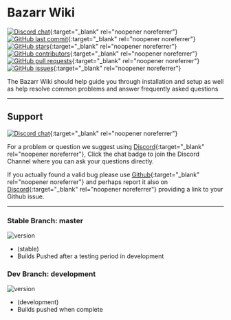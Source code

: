 # Bazarr Wiki

[![Discord chat](https://img.shields.io/discord/382221826564030464?style=flat-square&color=4051B5&logo=discord)](https://docs.bazarr.media/discord){:target="_blank" rel="noopener noreferrer"}
[![GitHub last commit](https://img.shields.io/github/last-commit/morpheus65535/bazarr?color=4051B5&label=Last%20Update&style=flat-square)](https://github.com/morpheus65535/bazarr/commits/master){:target="_blank" rel="noopener noreferrer"}
[![GitHub stars](https://img.shields.io/github/stars/morpheus65535/bazarr?color=4051B5&label=GitHub%20stars&style=flat-square)](https://github.com/morpheus65535/bazarr/stargazers){:target="_blank" rel="noopener noreferrer"}
[![GitHub contributors](https://img.shields.io/github/contributors/morpheus65535/bazarr?color=4051B5&style=flat-square)](https://github.com/morpheus65535/bazarr/graphs/contributors){:target="_blank" rel="noopener noreferrer"}
[![GitHub pull requests](https://img.shields.io/github/issues-pr/morpheus65535/bazarr?color=4051B5&style=flat-square)](https://github.com/morpheus65535/bazarr/pulls){:target="_blank" rel="noopener noreferrer"}
[![GitHub issues](https://img.shields.io/github/issues/morpheus65535/bazarr?color=4051B5&style=flat-square)](https://github.com/morpheus65535/bazarr/issues){:target="_blank" rel="noopener noreferrer"}

The Bazarr Wiki should help guide you through installation and setup as well as help resolve common problems and answer frequently asked questions

------

## Support

[![Discord chat](https://img.shields.io/discord/382221826564030464?style=for-the-badge&color=4051B5&logo=discord)](https://docs.bazarr.media/discord){:target="_blank" rel="noopener noreferrer"}

For a problem or question we suggest using [Discord](https://discord.gg/MH2e2eb){:target="_blank" rel="noopener noreferrer"}, Click the chat badge to join the Discord Channel where you can ask your questions directly.

If you actually found a valid bug please use [Github](https://github.com/morpheus65535/bazarr/issues/new?template=bug_report.md){:target="_blank" rel="noopener noreferrer"} and perhaps report it also on [Discord](https://discord.gg/MH2e2eb){:target="_blank" rel="noopener noreferrer"} providing a link to your Github issue.

------

### Stable Branch: master

![version](https://img.shields.io/badge/dynamic/json?query=%24.version&url=https%3A%2F%2Fraw.githubusercontent.com%2Fhotio%2Fbazarr%2Frelease%2FVERSION.json&label=Latest%20Version&style=for-the-badge&color=4051B5)

- (stable)
- Builds Pushed after a testing period in development

### Dev Branch: development

![version](https://img.shields.io/badge/dynamic/json?query=%24.version&url=https%3A%2F%2Fraw.githubusercontent.com%2Fhotio%2Fbazarr%2Fnightly%2FVERSION.json&label=Latest%20Version&style=for-the-badge&color=4051B5)

- (development)
- Builds pushed when complete
